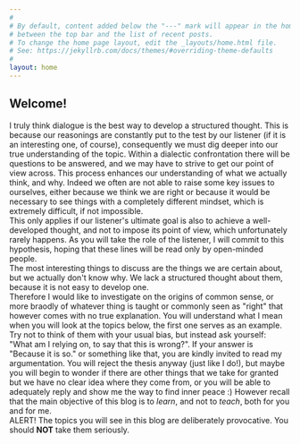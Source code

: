 ```yaml
---
#
# By default, content added below the "---" mark will appear in the home page
# between the top bar and the list of recent posts.
# To change the home page layout, edit the _layouts/home.html file.
# See: https://jekyllrb.com/docs/themes/#overriding-theme-defaults
#
layout: home
---
```


<h2> Welcome! </h2>

I truly think dialogue is the best way to develop a structured thought. This is because our reasonings are constantly put to the test by our listener (if it is an interesting one, of course), consequently we must dig deeper into our true understanding of the topic. Within a dialectic confrontation there will be questions to be answered, and we may have to strive to get our point of view across. This process enhances our understanding of what we actually think, and why. Indeed we often are not able to raise some key issues to ourselves, either because we think we are right or because it would be necessary to see things with a completely different mindset, which is extremely difficult, if not impossible. \
This only applies if our listener's ultimate goal is also to achieve a well-developed thought, and not to impose its point of view, which unfortunately rarely happens. As you will take the role of the listener, I will commit to this hypothesis, hoping that these lines will be read only by open-minded people. \
The most interesting things to discuss are the things we are certain about, but we actually don't know why. We lack a structured thought about them, because it is not easy to develop one. \
Therefore I would like to investigate on the origins of common sense, or more braodly of whatever thing is taught or commonly seen as "right" that however comes with no true explanation. You will understand what I mean when you will look at the topics below, the first one serves as an example. Try not to think of them with your usual bias, but instead ask yourself: "What am I relying on, to say that this is wrong?". If your answer is "Because it is so." or something like that, you are kindly invited to read my argumentation. You will reject the thesis anyway (just like I do!), but maybe you will begin to wonder if there are other things that we take for granted but we have no clear idea where they come from, or you will be able to adequately reply and show me the way to find inner peace :)
However recall that the main objective of this blog is to _learn_, and not to _teach_, both for you and for me. \
ALERT! The topics you will see in this blog are deliberately provocative. You should **NOT** take them seriously.
